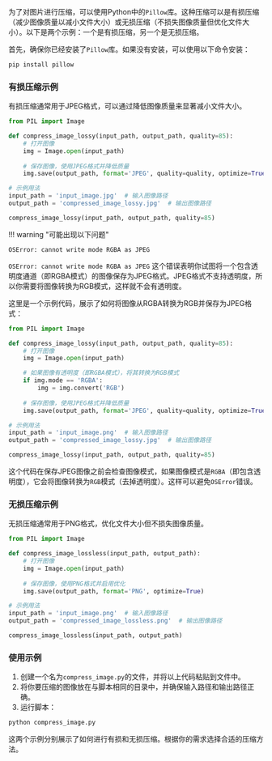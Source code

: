 为了对图片进行压缩，可以使用Python中的`Pillow`库。这种压缩可以是有损压缩（减少图像质量以减小文件大小）或无损压缩（不损失图像质量但优化文件大小）。以下是两个示例：一个是有损压缩，另一个是无损压缩。

首先，确保你已经安装了`Pillow`库。如果没有安装，可以使用以下命令安装：

```sh
pip install pillow
```

### 有损压缩示例

有损压缩通常用于JPEG格式，可以通过降低图像质量来显著减小文件大小。

```python
from PIL import Image

def compress_image_lossy(input_path, output_path, quality=85):
    # 打开图像
    img = Image.open(input_path)
    
    # 保存图像，使用JPEG格式并降低质量
    img.save(output_path, format='JPEG', quality=quality, optimize=True)

# 示例用法
input_path = 'input_image.jpg'  # 输入图像路径
output_path = 'compressed_image_lossy.jpg'  # 输出图像路径

compress_image_lossy(input_path, output_path, quality=85)
```

!!! warning "可能出现以下问题"

    OSError: cannot write mode RGBA as JPEG

`OSError: cannot write mode RGBA as JPEG` 这个错误表明你试图将一个包含透明度通道（即RGBA模式）的图像保存为JPEG格式。JPEG格式不支持透明度，所以你需要将图像转换为RGB模式，这样就不会有透明度。

这里是一个示例代码，展示了如何将图像从RGBA转换为RGB并保存为JPEG格式：

```python
from PIL import Image

def compress_image_lossy(input_path, output_path, quality=85):
    # 打开图像
    img = Image.open(input_path)

    # 如果图像有透明度（即RGBA模式），将其转换为RGB模式
    if img.mode == 'RGBA':
        img = img.convert('RGB')
    
    # 保存图像，使用JPEG格式并降低质量
    img.save(output_path, format='JPEG', quality=quality, optimize=True)

# 示例用法
input_path = 'input_image.png'  # 输入图像路径
output_path = 'compressed_image_lossy.jpg'  # 输出图像路径

compress_image_lossy(input_path, output_path, quality=85)
```

这个代码在保存JPEG图像之前会检查图像模式，如果图像模式是`RGBA`（即包含透明度），它会将图像转换为`RGB`模式（去掉透明度）。这样可以避免`OSError`错误。

### 无损压缩示例

无损压缩通常用于PNG格式，优化文件大小但不损失图像质量。

```python
from PIL import Image

def compress_image_lossless(input_path, output_path):
    # 打开图像
    img = Image.open(input_path)
    
    # 保存图像，使用PNG格式并启用优化
    img.save(output_path, format='PNG', optimize=True)

# 示例用法
input_path = 'input_image.png'  # 输入图像路径
output_path = 'compressed_image_lossless.png'  # 输出图像路径

compress_image_lossless(input_path, output_path)
```

### 使用示例

1. 创建一个名为`compress_image.py`的文件，并将以上代码粘贴到文件中。
2. 将你要压缩的图像放在与脚本相同的目录中，并确保输入路径和输出路径正确。
3. 运行脚本：

```sh
python compress_image.py
```

这两个示例分别展示了如何进行有损和无损压缩。根据你的需求选择合适的压缩方法。